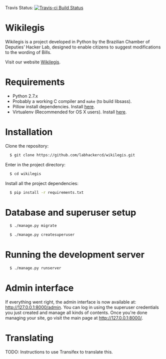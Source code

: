Travis Status: [![Travis-ci Build Status](https://travis-ci.org/wikimedia/mediawiki.svg?branch=master)](https://travis-ci.org/mbonaci/mbo-storm.svg?branch=master)

# Wikilegis

Wikilegis is a project developed in Python by the Brazilian Chamber of Deputies’ Hacker Lab, designed to enable citizens to suggest modifications to the wording of Bills.

Visit our website [Wikilegis](http://wikilegis.labhackercd.net).

# Requirements

* Python 2.7.x
* Probably a working C compiler and `make` (to build libsass).
* Pillow install dependencies. Install [here](https://pillow.readthedocs.org/en/latest/installation.html).
* Virtualenv (Recommended for OS X users). Install [here](http://sourabhbajaj.com/mac-setup/Python/virtualenv.html).

# Installation

Clone the repository:
```bash
  $ git clone https://github.com/labhackercd/wikilegis.git
```

Enter in the project directory:
```bash
  $ cd wikilegis
```

Install all the project dependencies:
```bash
  $ pip install -r requirements.txt
```


# Database and superuser setup

```bash
  $ ./manage.py migrate
```
```bash
  $ ./manage.py createsuperuser
```


# Running the development server

```bash
  $ ./manage.py runserver
```


# Admin interface

If everything went right, the admin interface is now available at: http://127.0.0.1:8000/admin. You can log in using the superuser credentials you just created and manage all kinds of contents. Once you're done managing your site, go visit the main page at http://127.0.0.1:8000/.


# Translating

TODO: Instructions to use Transifex to translate this.

